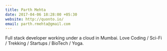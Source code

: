 ```yaml
---
title: Parth Mehta
date: 2017-04-06 18:28:00 +05:30
website: http://quonto.io/
email: parth.rmehta@gmail.com
---
```


Full stack developer working under a cloud in Mumbai.
Love Coding / Sci-Fi / Trekking / Startups / BioTech / Yoga.